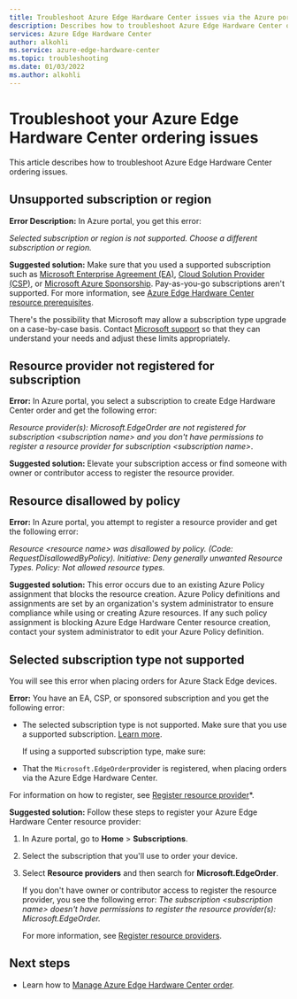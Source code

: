 ```yaml
---
title: Troubleshoot Azure Edge Hardware Center issues via the Azure portal
description: Describes how to troubleshoot Azure Edge Hardware Center ordering issues.
services: Azure Edge Hardware Center
author: alkohli
ms.service: azure-edge-hardware-center
ms.topic: troubleshooting
ms.date: 01/03/2022
ms.author: alkohli
---
```

# Troubleshoot your Azure Edge Hardware Center ordering issues

This article describes how to troubleshoot Azure Edge Hardware Center ordering issues.

## Unsupported subscription or region

**Error Description:** In Azure portal, you get this error:

*Selected subscription or region is not supported. Choose a different subscription or region.*

**Suggested solution:**  Make sure that you used a supported subscription such as [Microsoft Enterprise Agreement (EA)](https://azure.microsoft.com/overview/sales-number/), [Cloud Solution Provider (CSP)](/partner-center/azure-plan-lp), or [Microsoft Azure Sponsorship](https://azure.microsoft.com/offers/ms-azr-0036p/). Pay-as-you-go subscriptions aren't supported. For more information, see [Azure Edge Hardware Center resource prerequisites](azure-edge-hardware-center-create-order.md#prerequisites).

There's the possibility that Microsoft may allow a subscription type upgrade on a case-by-case basis. Contact [Microsoft support](https://azure.microsoft.com/support/options/) so that they can understand your needs and adjust these limits appropriately.

## Resource provider not registered for subscription

**Error:** In Azure portal, you select a subscription to create Edge Hardware Center order and get the following error:

*Resource provider(s): Microsoft.EdgeOrder are not registered for subscription &lt;subscription name&gt; and you don't have permissions to register a resource provider for subscription &lt;subscription name&gt;*.

**Suggested solution:** Elevate your subscription access or find someone with owner or contributor access to register the resource provider.

## Resource disallowed by policy

**Error:** In Azure portal, you attempt to register a resource provider and get the following error:

*Resource &lt;resource name&gt; was disallowed by policy. (Code: RequestDisallowedByPolicy). Initiative: Deny generally unwanted Resource Types. Policy: Not allowed resource types.*

**Suggested solution:** This error occurs due to an existing Azure Policy assignment that blocks the resource creation. Azure Policy definitions and assignments are set by an organization's system administrator to ensure compliance while using or creating Azure resources. If any such policy assignment is blocking Azure Edge Hardware Center resource creation, contact your system administrator to edit your Azure Policy definition.

## Selected subscription type not supported

You will see this error when placing orders for Azure Stack Edge devices.

**Error:** You have an EA, CSP, or sponsored subscription and you get the following error:

* The selected subscription type is not supported. Make sure that you use a supported subscription. [Learn more](../databox-online/azure-stack-edge-deploy-prep.md#prerequisites). 

    If using a supported subscription type, make sure:
 
- That the `Microsoft.EdgeOrder`provider is registered, when placing orders via the Azure Edge Hardware Center.
 
For information on how to register, see [Register resource provider](../databox-online/azure-stack-edge-manage-access-power-connectivity-mode.md#register-resource-providers)*.

**Suggested solution:** Follow these steps to register your Azure Edge Hardware Center resource provider:

1. In Azure portal, go to **Home** > **Subscriptions**.

2. Select the subscription that you'll use to order your device.

3. Select **Resource providers** and then search for **Microsoft.EdgeOrder**.

    If you don't have owner or contributor access to register the resource provider, you see the following error: *The subscription &lt;subscription name&gt; doesn't have permissions to register the resource provider(s): Microsoft.EdgeOrder.*

    For more information, see [Register resource providers](../databox-online/azure-stack-edge-manage-access-power-connectivity-mode.md#register-resource-providers).

## Next steps

* Learn how to [Manage Azure Edge Hardware Center order](azure-edge-hardware-center-manage-order.md).
